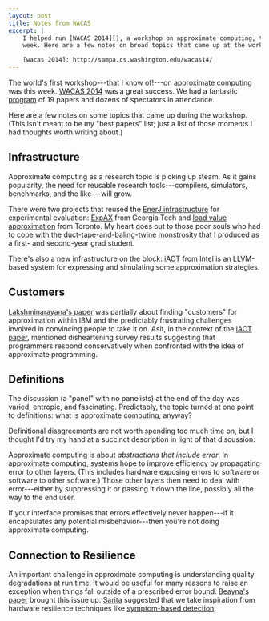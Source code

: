 ```yaml
---
layout: post
title: Notes from WACAS
excerpt: |
    I helped run [WACAS 2014][], a workshop on approximate computing, this
    week. Here are a few notes on broad topics that came up at the workshop.

    [wacas 2014]: http://sampa.cs.washington.edu/wacas14/
---
```

The world's first workshop---that I know of!---on approximate computing was this
week. [WACAS 2014][] was a great success. We had a fantastic [program][] of 19 papers and dozens of spectators in attendance.

[wacas 2014]: http://sampa.cs.washington.edu/wacas14/
[program]: http://sampa.cs.washington.edu/wacas14/program.html

Here are a few notes on some topics that came up during the workshop. (This isn't meant to be my "best papers" list; just a list of those moments I had thoughts worth writing about.)

## Infrastructure

Approximate computing as a research topic is picking up steam. As it gains
popularity, the need for reusable research tools---compilers,
simulators, benchmarks, and the like---will grow.

There were two projects that reused the [EnerJ infrastructure][enerj] for experimental evaluation: [ExpAX][] from Georgia Tech and [load value approximation][lva] from Toronto. My heart goes out to those poor souls who had to cope with the duct-tape-and-baling-twine monstrosity that I produced as a first- and second-year grad student.

[expax]: http://sampa.cs.washington.edu/wacas14/papers/park.pdf
[lva]: http://sampa.cs.washington.edu/wacas14/papers/sanmiguel.pdf
[enerj]: http://sampa.cs.washington.edu/research/approximation/enerj.html

There's also a new infrastructure on the block: [iACT][] from Intel is an LLVM-based system for expressing and simulating some approximation strategies.

## Customers

[Lakshminarayana's paper][ibm] was partially about finding "customers" for approximation within IBM and the predictably frustrating challenges involved in convincing people to take it on. Asit, in the context of the [iACT paper][iact], mentioned disheartening survey results suggesting that programmers respond conservatively when confronted with the idea of approximate programming.

[iact]: http://sampa.cs.washington.edu/wacas14/papers/mishra.pdf
[ibm]: http://sampa.cs.washington.edu/wacas14/papers/renganarayana.pdf

## Definitions

The discussion (a "panel" with no panelists) at the end of the day was varied, entropic, and  fascinating. Predictably, the topic turned at one point to definitions: what is approximate computing, anyway?

Definitional disagreements are not worth spending too much time on, but I thought I'd try my hand at a succinct description in light of that discussion:

Approximate computing is about *abstractions that include error*. In
approximate computing, systems hope to improve efficiency by propagating error
to other layers. (This includes hardware exposing errors to software or
software to other software.) Those other layers then need to deal with
error---either by suppressing it or passing it down the line, possibly all the way to the end user.

If your interface promises that errors effectively never happen---if it
encapsulates any potential misbehavior---then you're not doing approximate computing.

## Connection to Resilience

An important challenge in approximate computing is understanding quality degradations at run time. It would be useful for many reasons to raise an exception when things fall outside of  a prescribed error bound. [Beayna's paper][ucla] brought this issue up. [Sarita][] suggested that we take inspiration from hardware resilience techniques like [symptom-based detection][].

[ucla]: http://sampa.cs.washington.edu/wacas14/papers/grigorian.pdf
[sarita]: http://rsim.cs.illinois.edu/~sadve/
[symptom-based detection]: http://ieeexplore.ieee.org/xpl/articleDetails.jsp?arnumber=1467777
